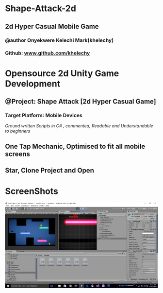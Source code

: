 # Shape-Attack-2d
## 2d Hyper Casual Mobile Game
### @author Onyekwere Kelechi Mark(khelechy)
### Github: www.github.com/khelechy



# Opensource 2d Unity Game Development



## @Project: Shape Attack [2d Hyper Casual Game]
### Target Platform: Mobile Devices

_*Ground written Scripts in C# , commented, Readable and Understandable to beginners*_

## One Tap Mechanic, Optimised to fit all mobile screens

## Star, Clone Project and Open


# ScreenShots

![Editor](https://github.com/Khelechy/Bubble-Burst-2d/blob/master/editor.png)




